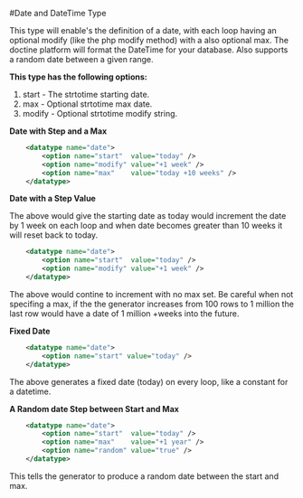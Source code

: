 #Date and DateTime Type

This type will enable's the definition of a date, with each loop having an optional modify (like the php modify method) with a also optional max. The doctine platform will format the DateTime for your database. Also supports a random date between a given range.

**This type has the following options:**

1. start  - The strtotime starting date.
2. max    - Optional strtotime max date.
3. modify - Optional strtotime modify string.

**Date with Step and a Max**

```xml
    <datatype name="date">
        <option name="start"  value="today" />
        <option name="modify" value="+1 week" />
        <option name="max"    value="today +10 weeks" />
    </datatype>
```

**Date with a Step Value**

The above would give the starting date as today would increment the date by 1 week on each loop and when date becomes greater than 10 weeks it will reset back to today.

```xml
    <datatype name="date">
        <option name="start"  value="today" />
        <option name="modify" value="+1 week" />
    </datatype>
```

The above would contine to increment with no max set. Be careful when not specifing a max, if the the generator increases from 100 rows to 1 million the last row would have a date of 1 million +weeks into the future. 

**Fixed Date**

```xml
    <datatype name="date">
        <option name="start" value="today" />
    </datatype>
```

The above generates a fixed date (today) on every loop, like a constant for a datetime.


**A Random date Step between Start and Max**

```xml
    <datatype name="date">
        <option name="start"  value="today" />
        <option name="max"    value="+1 year" />
        <option name="random" value="true" />
    </datatype>
```

This tells the generator to produce a random date between the start and max.

